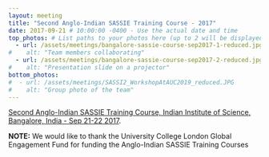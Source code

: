 ```yaml
---
layout: meeting
title: "Second Anglo-Indian SASSIE Training Course - 2017"
date: 2017-09-21 # 10:00:00 -0400 - Use the actual date and time
top_photos: # List paths to your photos here (up to 2 will be displayed side by side at the top)
  - url: /assets/meetings/bangalore-sassie-course-sep2017-1-reduced.jpg
#    alt: "Team members collaborating"
  - url: /assets/meetings/bangalore-sassie-course-sep2017-2-reduced.jpg
#    alt: "Presentation slide on a projector"
bottom_photos:
#  - url: /assets/meetings/SASSI2_WorkshopAtAUC2019_reduced.JPG
#    alt: "Group photo of the team"
---
```

<a href="Meetings/Courses/SASSIE-training-course-Bangalore-Sep2017.pdf">[Second Anglo-Indian SASSIE Training Course,
Indian Institute of Science, Bangalore, India - Sep 21-22 2017](/Meetings/Courses/SASSIE-training-course-Bangalore-Sep2017.pdf).

**NOTE:** We would like to thank the University College London Global Engagement Fund for funding the Anglo-Indian SASSIE
Training Courses